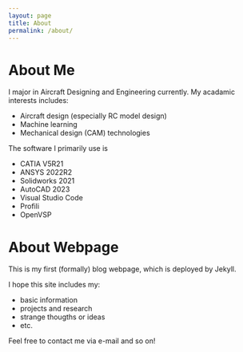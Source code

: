 ```yaml
---
layout: page
title: About
permalink: /about/
---
```


# About Me
I major in Aircraft Designing and Engineering currently. My acadamic interests includes:
 - Aircraft design (especially RC model design)
 - Machine learning
 - Mechanical design (CAM) technologies

The software I primarily use is
 - CATIA V5R21
 - ANSYS 2022R2
 - Solidworks 2021
 - AutoCAD 2023
 - Visual Studio Code
 - Profili
 - OpenVSP

# About Webpage
This is my first (formally) blog webpage, which is deployed by Jekyll.

I hope this site includes my:
 - basic information
 - projects and research 
 - strange thougths or ideas
 - etc.

Feel free to contact me via e-mail and so on!
